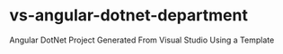 # vs-angular-dotnet-department
Angular DotNet Project Generated From Visual Studio Using a Template
